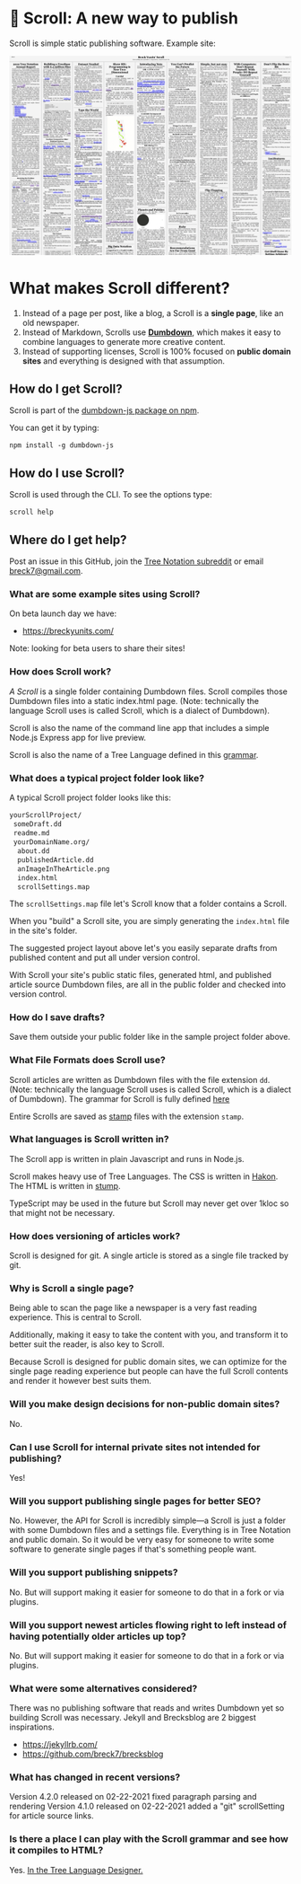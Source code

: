 # 📜 Scroll: A new way to publish

Scroll is simple static publishing software. Example site:

<a href="https://breckyunits.com/"><img src="screenshot.png"
/></a>

# What makes Scroll different?

1. Instead of a page per post, like a blog, a Scroll is a
   **single page**, like an old newspaper.
2. Instead of Markdown, Scrolls use <a
   href="https://github.com/treenotation/dumbdown">**Dumbdown**</a>,
   which makes it easy to combine languages to generate more
   creative content.
3. Instead of supporting licenses, Scroll is 100% focused on
   **public domain sites** and everything is
   designed with that assumption.

## How do I get Scroll?

Scroll is part of the <a href="https://www.npmjs.com/package/dumbdown-js"> dumbdown-js package on npm</a>.

You can get it by typing:

```
npm install -g dumbdown-js
```

## How do I use Scroll?

Scroll is used through the CLI. To see the options type:

```
scroll help
```

## Where do I get help?

Post an issue in this GitHub, join the <a href="https://www.reddit.com/r/treenotation/">Tree Notation subreddit</a> or email breck7@gmail.com.

### What are some example sites using Scroll?

On beta launch day we have:

- https://breckyunits.com/

Note: looking for beta users to share their sites!

### How does Scroll work?

<em>A Scroll</em> is a single folder containing Dumbdown files.
Scroll compiles those Dumbdown files into a static
index.html page. (Note: technically the language Scroll uses
is called Scroll, which is a dialect of Dumbdown).

Scroll is also the name of the command line app that includes a
simple Node.js Express app for live preview.

Scroll is also the name of a Tree Language defined in this <a href="https://github.com/treenotation/dumbdown/blob/master/scroll/scroll.grammar">grammar</a>.

### What does a typical project folder look like?

A typical Scroll project folder looks like this:

```
yourScrollProject/
 someDraft.dd
 readme.md
 yourDomainName.org/
  about.dd
  publishedArticle.dd
  anImageInTheArticle.png
  index.html
  scrollSettings.map
```

The `scrollSettings.map` file let's Scroll know that
a folder contains a Scroll.

When you "build" a Scroll site, you are simply generating
the `index.html` file in the site's folder.

The suggested project layout above let's you easily
separate drafts from published content and put all
under version control.

With Scroll your site's public static files, generated html,
and published article source Dumbdown files, are all in the
public folder and checked into version control.

### How do I save drafts?

Save them outside your public folder like in the sample project
folder above.

### What File Formats does Scroll use?

Scroll articles are written as Dumbdown files with the file
extension `dd`. (Note: technically the language Scroll uses
is called Scroll, which is a dialect of Dumbdown). The
grammar for Scroll is fully defined <a href="https://github.com/treenotation/dumbdown/blob/master/scroll/scroll.grammar">here</a>

Entire Scrolls are saved as <a href="https://github.com/treenotation/jtree/blob/master/langs/stamp/readme.md">
stamp</a> files with the extension `stamp`.

### What languages is Scroll written in?

The Scroll app is written in plain Javascript and
runs in Node.js.

Scroll makes heavy use of Tree Languages. The CSS is
written in <a href="https://jtree.treenotation.org/designer/#standard%20hakon">Hakon</a>.
The HTML is written in <a href="https://jtree.treenotation.org/designer/#standard%20stump"> stump</a>.

TypeScript may be used in the future but Scroll may
never get over 1kloc so that might not be necessary.

### How does versioning of articles work?

Scroll is designed for git. A single article is stored as
a single file tracked by git.

### Why is Scroll a single page?

Being able to scan the page like a newspaper is a
very fast reading experience. This is central to Scroll.

Additionally, making it easy to take the content with
you, and transform it to better suit the reader, is
also key to Scroll.

Because Scroll is designed for public domain sites,
we can optimize for the single page reading experience
but people can have the full Scroll contents and render
it however best suits them.

### Will you make design decisions for non-public domain sites?

No.

### Can I use Scroll for internal private sites not intended for publishing?

Yes!

### Will you support publishing single pages for better SEO?

No. However, the API for Scroll is incredibly simple—a Scroll
is just a folder with some Dumbdown files and a settings file.
Everything is in Tree Notation and public domain. So it would
be very easy for someone to write some software to generate
single pages if that's something people want.

### Will you support publishing snippets?

No. But will support making it easier for someone to do that in a fork
or via plugins.

### Will you support newest articles flowing right to left instead of having potentially older articles up top?

No. But will support making it easier for someone to do that in a fork
or via plugins.

### What were some alternatives considered?

There was no publishing software that reads and writes Dumbdown yet
so building Scroll was necessary. Jekyll and Brecksblog are 2 biggest
inspirations.

- https://jekyllrb.com/
- https://github.com/breck7/brecksblog

### What has changed in recent versions?

Version 4.2.0 released on 02-22-2021
 fixed paragraph parsing and rendering
Version 4.1.0 released on 02-22-2021
 added a "git" scrollSetting for article source links.

### Is there a place I can play with the Scroll grammar and see how it compiles to HTML?

Yes. <a href="https://jtree.treenotation.org/designer/#grammar%0A%20anyCell%0A%20blankCell%0A%20dashCell%0A%20%20highlightScope%20constant.language%0A%20codeCell%0A%20%20highlightScope%20comment%0A%20keywordCell%0A%20%20highlightScope%20keyword%0A%20textCell%0A%20%20highlightScope%20string%0A%20urlCell%0A%20%20highlightScope%20constant.language%0A%20errorNode%0A%20%20baseNodeType%20errorNode%0A%20dumbdownNode%0A%20%20extensions%20dd%20dumbdown%0A%20%20description%20A%20prefix%20Tree%20Language%20that%20compiles%20to%20HTML.%20An%20alternative%20to%20Markdown.%0A%20%20root%0A%20%20inScope%20abstractTopLevelNode%20blankLineNode%0A%20%20catchAllNodeType%20quickParagraphNode%0A%20%20compilesTo%20html%0A%20%20example%0A%20%20%20title%20Hello%20world%0A%20%20%20subtitle%20This%20is%20dumbdown%0A%20%20%20%0A%20%20%20paragraph%20It%20compiles%20to%20HTML.%20Blank%20lines%20get%20turned%20into%20brs.%0A%20%20%20link%20https%3A%2F%2Ftreenotation.org%20dumbdown%20is%20a%20Tree%20Language.%0A%20%20%20list%0A%20%20%20%20-%20It%20has%20lists%0A%20%20%20%20-%20Too!%0A%20%20%20code%0A%20%20%20%20%2F%2F%20You%20can%20add%20code%20as%20well.%0A%20%20%20%20print(%22Hello%20world%22)%0A%20abstractTopLevelNode%0A%20%20abstract%0A%20%20cells%20keywordCell%0A%20linkNode%0A%20%20cells%20keywordCell%20urlCell%0A%20%20catchAllCellType%20textCell%0A%20%20extends%20abstractTopLevelNode%0A%20%20compiler%0A%20%20%20stringTemplate%20%3Ca%20href%3D%22%7BurlCell%7D%22%3E%7BtextCell%7D%3C%2Fa%3E%0A%20%20crux%20link%0A%20paragraphNode%0A%20%20catchAllNodeType%20paragraphContentNode%0A%20%20extends%20abstractTopLevelNode%0A%20%20crux%20paragraph%0A%20%20compiler%0A%20%20%20openChildren%20%3Cp%3E%0A%20%20%20closeChildren%20%3C%2Fp%3E%0A%20%20%20stringTemplate%20%0A%20paragraphContentNode%0A%20%20inScope%20paragraphContentNode%0A%20%20catchAllCellType%20textCell%0A%20%20compiler%0A%20%20%20stringTemplate%20%7BtextCell%7D%0A%20codeNode%0A%20%20description%20A%20code%20block.%0A%20%20catchAllNodeType%20lineOfCodeNode%0A%20%20extends%20abstractTopLevelNode%0A%20%20todo%20Fix%20spacing%0A%20%20compiler%0A%20%20%20openChildren%20%3Cdiv%20class%3D%22scrollArticleCode%22%3E%0A%20%20%20closeChildren%20%3C%2Fdiv%3E%0A%20%20%20stringTemplate%20%0A%20%20crux%20code%0A%20listNode%0A%20%20inScope%20dashNode%0A%20%20extends%20abstractTopLevelNode%0A%20%20compiler%0A%20%20%20stringTemplate%20%0A%20%20%20openChildren%20%3Cul%3E%0A%20%20%20closeChildren%20%3C%2Ful%3E%0A%20%20crux%20list%0A%20blankLineNode%0A%20%20description%20Blank%20lines%20compile%20to%20nothing%20in%20the%20HTML.%0A%20%20cells%20blankCell%0A%20%20compiler%0A%20%20%20stringTemplate%20%0A%20%20pattern%20%5E%24%0A%20%20tags%20doNotSynthesize%0A%20lineOfCodeNode%0A%20%20catchAllCellType%20codeCell%0A%20%20catchAllNodeType%20lineOfCodeNode%0A%20%20javascript%0A%20%20%20compile()%20%7B%0A%20%20%20%20%20return%20%60%3Ccode%3E%24%7Bthis.getIndentation()%7D%24%7Bthis.getLine()%7D%3C%2Fcode%3E%24%7Bthis.map(child%20%3D%3E%20child.compile()).join(%22%5Cn%22)%7D%60%0A%20%20%20%7D%0A%20dashNode%0A%20%20crux%20-%0A%20%20catchAllCellType%20textCell%0A%20%20compiler%0A%20%20%20stringTemplate%20%3Cli%3E%7BtextCell%7D%3C%2Fli%3E%0A%20%20cells%20dashCell%0A%20dateCell%0A%20%20highlightScope%20string%0A%20titleNode%0A%20%20catchAllCellType%20textCell%0A%20%20extends%20abstractTopLevelNode%0A%20%20compiler%0A%20%20%20stringTemplate%20%0A%20%20crux%20title%0A%20%20javascript%0A%20%20%20compile(spaces)%20%7B%0A%20%20%20%20const%20title%20%3D%20this.getContent()%0A%20%20%20%20const%20permalink%20%3D%20jtree.Utils.stringToPermalink(this.getContent())%0A%20%20%20%20return%20%60%3Ch1%20id%3D%22%24%7Bpermalink%7D%22%3E%3Ca%20href%3D%22%23%24%7Bpermalink%7D%22%3E%24%7Btitle%7D%3C%2Fa%3E%3C%2Fh1%3E%60%0A%20%20%20%7D%0A%20title2Node%0A%20%20catchAllCellType%20textCell%0A%20%20extends%20abstractTopLevelNode%0A%20%20compiler%0A%20%20%20stringTemplate%20%3Ch2%3E%7BtextCell%7D%3C%2Fh2%3E%0A%20%20crux%20title2%0A%20title3Node%0A%20%20extends%20title2Node%0A%20%20compiler%0A%20%20%20stringTemplate%20%3Ch3%3E%7BtextCell%7D%3C%2Fh3%3E%0A%20%20crux%20title3%0A%20title4Node%0A%20%20extends%20title2Node%0A%20%20compiler%0A%20%20%20stringTemplate%20%3Ch4%3E%7BtextCell%7D%3C%2Fh4%3E%0A%20%20crux%20title4%0A%20title5Node%0A%20%20extends%20title2Node%0A%20%20compiler%0A%20%20%20stringTemplate%20%3Ch5%3E%7BtextCell%7D%3C%2Fh5%3E%0A%20%20crux%20title5%0A%20title6Node%0A%20%20extends%20title2Node%0A%20%20compiler%0A%20%20%20stringTemplate%20%3Ch6%3E%7BtextCell%7D%3C%2Fh6%3E%0A%20%20crux%20title6%0A%20dateNode%0A%20%20catchAllCellType%20dateCell%0A%20%20extends%20abstractTopLevelNode%0A%20%20crux%20date%0A%20%20javascript%0A%20%20%20compile(spaces)%20%7B%0A%20%20%20%20const%20dayjs%20%3D%20require(%22dayjs%22)%0A%20%20%20%20const%20dateCell%20%3D%20dayjs(this.getContent()).format(%60MMMM%20D%2C%20YYYY%60)%0A%20%20%20%20return%20%60%3Cdiv%20class%3D%22scrollArticleDate%22%3E%24%7BdateCell%7D%20%E2%80%94%20%3C%2Fdiv%3E%60%0A%20%20%20%7D%0A%20quickParagraphNode%0A%20%20catchAllCellType%20textCell%0A%20%20compiler%0A%20%20%20stringTemplate%20%3Cp%3E%7BtextCell%7D%3C%2Fp%3E%0Asample%0A%20title%20hello%20world%0A%20title2%20an%20example%20scroll%20article%0A%20paragraph%0A%20%20this%20is%20some%20text.">In the Tree Language Designer.</a>

